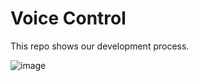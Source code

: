 # Voice Control

This repo shows our development process. 

![image](https://user-images.githubusercontent.com/49749622/180736492-18326e18-392d-45c0-b128-ce0bdaa0140d.png)
